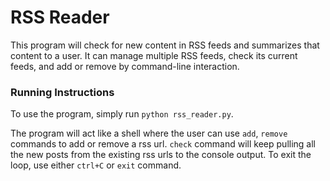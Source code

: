 # RSS Reader
This program will check for new content in RSS feeds and summarizes that
content to a user. It can manage multiple RSS feeds, check its current
feeds, and add or remove by command-line interaction.

### Running Instructions

To use the program, simply run
`python rss_reader.py`.

The program will act like a shell where the user can use `add`, `remove`
commands to add or remove a rss url.
`check` command will keep pulling all the new posts from the existing
rss urls to the console output.
To exit the loop, use either `ctrl+C` or `exit` command.
